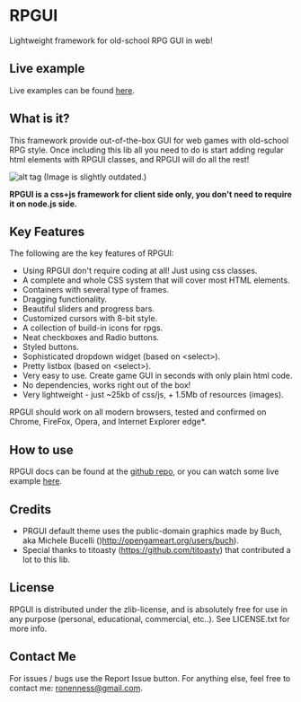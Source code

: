 # RPGUI
Lightweight framework for old-school RPG GUI in web!

## Live example

Live examples can be found [here](http://ronenness.github.io/RPGUI/).

## What is it?
This framework provide out-of-the-box GUI for web games with old-school RPG style.
Once including this lib all you need to do is start adding regular html elements with RPGUI classes, and RPGUI will do all the rest!

![alt tag](https://raw.githubusercontent.com/RonenNess/RPGUI/master/screenshot.jpg)
(Image is slightly outdated.)

**RPGUI is a css+js framework for client side only, you don't need to require it on node.js side.**

## Key Features
The following are the key features of RPGUI:

- Using RPGUI don't require coding at all! Just using css classes.
- A complete and whole CSS system that will cover most HTML elements.
- Containers with several type of frames.
- Dragging functionality.
- Beautiful sliders and progress bars.
- Customized cursors with 8-bit style.
- A collection of build-in icons for rpgs.
- Neat checkboxes and Radio buttons.
- Styled buttons.
- Sophisticated dropdown widget (based on &lt;select&gt;).
- Pretty listbox (based on &lt;select&gt;).
- Very easy to use. Create game GUI in seconds with only plain html code.
- No dependencies, works right out of the box!
- Very lightweight - just ~25kb of css/js, + 1.5Mb of resources (images).

RPGUI should work on all modern browsers, tested and confirmed on Chrome, FireFox, Opera, and Internet Explorer edge*.

## How to use

RPGUI docs can be found at the [github repo](https://github.com/RonenNess/RPGUI#rpgui), or you can watch some live example [here](http://ronenness.github.io/RPGUI/).

## Credits

- PRGUI default theme uses the public-domain graphics made by Buch, aka Michele Bucelli ()http://opengameart.org/users/buch).
- Special thanks to titoasty (https://github.com/titoasty) that contributed a lot to this lib.

## License

RPGUI is distributed under the zlib-license, and is absolutely free for use in any purpose (personal, educational, commercial, etc..).
See LICENSE.txt for more info.

## Contact Me

For issues / bugs use the Report Issue button.
For anything else, feel free to contact me: ronenness@gmail.com.

